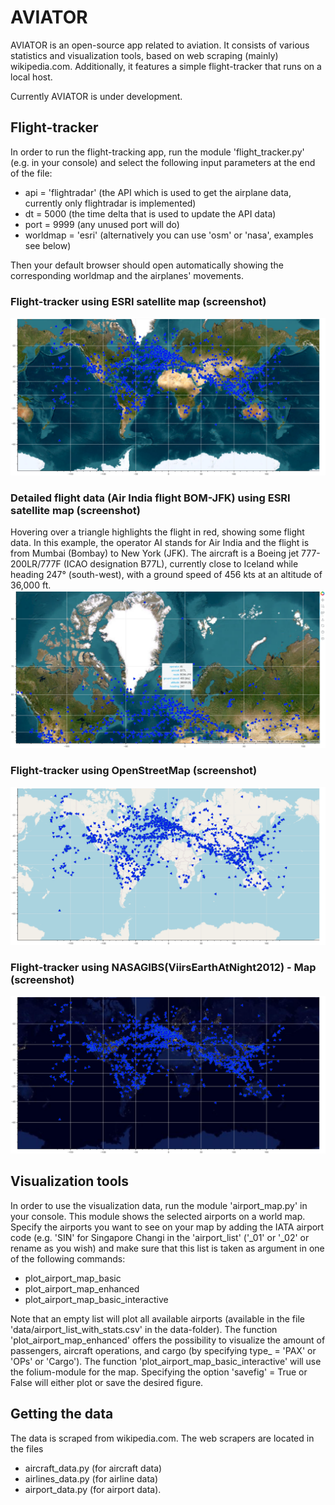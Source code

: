 # AVIATOR
AVIATOR is an open-source app related to aviation. It consists of various statistics and visualization tools, based on web scraping (mainly) wikipedia.com. Additionally, it features a simple flight-tracker that runs on a local host.

Currently AVIATOR is under development.

## Flight-tracker
In order to run the flight-tracking app, run the module 'flight_tracker.py' (e.g. in your console) and select the following input parameters at the end of the file:
- api = 'flightradar' (the API which is used to get the airplane data, currently only flightradar is implemented)
- dt = 5000 (the time delta that is used to update the API data)
- port = 9999 (any unused port will do)
- worldmap = 'esri' (alternatively you can use 'osm' or 'nasa', examples see below)

Then your default browser should open automatically showing the corresponding worldmap and the airplanes' movements.

### Flight-tracker using ESRI satellite map (screenshot)
![Flight-tracker using ESRI satellite map](/visualization/aviator_esri.png)
### Detailed flight data (Air India flight BOM-JFK) using ESRI satellite map (screenshot)
Hovering over a triangle highlights the flight in red, showing some flight data. In this example, the operator AI stands for Air India and the flight is from Mumbai (Bombay) to New York (JFK). The aircraft is a Boeing jet 777-200LR/777F (ICAO designation B77L), currently close to Iceland while heading 247° (south-west), with a ground speed of 456 kts at an altitude of 36,000 ft.
![Flight-tracker using ESRI satellite map](/visualization/aviator_esri_detailed_BOM-JFK.png)
### Flight-tracker using OpenStreetMap (screenshot)
![Flight-tracker using OpenStreetMap](/visualization/aviator_osm.png)
### Flight-tracker using NASAGIBS(ViirsEarthAtNight2012) - Map (screenshot)
![Flight-tracker using NASAGIBSMap](/visualization/aviator_nasa.png)

## Visualization tools
In order to use the visualization data, run the module 'airport_map.py' in your console. This module shows the selected airports on a world map. Specify the airports you want to see on your map by adding the IATA airport code (e.g. 'SIN' for Singapore Changi in the 'airport_list' ('\_01' or '\_02' or rename as you wish) and make sure that this list is taken as argument in one of the following commands:
- plot_airport_map_basic
- plot_airport_map_enhanced
- plot_airport_map_basic_interactive

Note that an empty list will plot all available airports (available in the file 'data/airport_list_with_stats.csv' in the data-folder).
The function 'plot_airport_map_enhanced' offers the possibility to visualize the amount of passengers, aircraft operations, and cargo (by specifying type_ = 'PAX' or 'OPs' or 'Cargo'). The function 'plot_airport_map_basic_interactive' will use the folium-module for the map.
Specifying the option 'savefig' = True or False will either plot or save the desired figure.

## Getting the data
The data is scraped from wikipedia.com. The web scrapers are located in the files
- aircraft_data.py (for aircraft data)
- airlines_data.py (for airline data)
- airport_data.py (for airport data).
